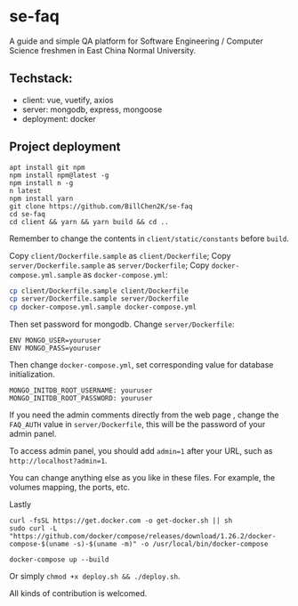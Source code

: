 # se-faq

A guide and simple QA platform for Software Engineering / Computer Science freshmen in East China Normal University.

## Techstack:

- client: vue, vuetify, axios
- server: mongodb, express, mongoose
- deployment: docker

## Project deployment

```
apt install git npm
npm install npm@latest -g
npm install n -g
n latest
npm install yarn
git clone https://github.com/BillChen2K/se-faq
cd se-faq
cd client && yarn && yarn build && cd ..
```

Remember to change the contents in `client/static/constants` before `build`.

Copy `client/Dockerfile.sample` as `client/Dockerfile`; Copy `server/Dockerfile.sample` as `server/Dockerfile`; Copy `docker-compose.yml.sample` as `docker-compose.yml`:

```bash
cp client/Dockerfile.sample client/Dockerfile
cp server/Dockerfile.sample server/Dockerfile
cp docker-compose.yml.sample docker-compose.yml
```

Then set password for mongodb. Change `server/Dockerfile`:
```
ENV MONGO_USER=youruser
ENV MONGO_PASS=youruser
```

Then change `docker-compose.yml`, set corresponding value for database initialization.

```
MONGO_INITDB_ROOT_USERNAME: youruser
MONGO_INITDB_ROOT_PASSWORD: youruser
```

If you need the admin comments directly from the web page , change the `FAQ_AUTH` value in `server/Dockerfile`, this will be the password of your admin panel.

To access admin panel, you should add `admin=1` after your URL, such as `http://localhost?admin=1`.

You can change anything else as you like in these files. For example, the volumes mapping, the ports, etc.

Lastly
```
curl -fsSL https://get.docker.com -o get-docker.sh || sh
sudo curl -L "https://github.com/docker/compose/releases/download/1.26.2/docker-compose-$(uname -s)-$(uname -m)" -o /usr/local/bin/docker-compose

docker-compose up --build
```

Or simply `chmod +x deploy.sh && ./deploy.sh`.

All kinds of contribution is welcomed.
